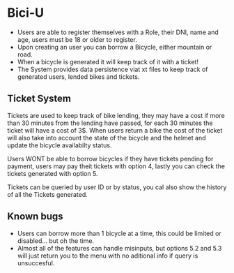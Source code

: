 # Bici-U

- Users are able to register themselves with a Role, their DNI, name and age, users must be 18 or older to register.
- Upon creating an user you can borrow a Bicycle, either mountain or road.
- When a bicycle is generated it will keep track of it with a ticket!
- The System provides data persistence viat xt files to keep track of generated users, lended bikes and tickets.

## Ticket System

Tickets are used to keep track of bike lending, they may have a cost if more than 30 minutes from the lending have passed, for each 30 minutes the ticket will have a cost of 3$. When users return a bike the cost of the ticket will also take into account the state of the bicycle and the helmet and update the bicycle availabilty status.

Users WONT be able to borrow bicycles if they have tickets pending for payment, users may pay theit tickets with option 4, lastly you can check the tickets generated with option 5.

Tickets can be queried by user ID or by status, you cal also show the history of all the Tickets generated.

## Known bugs 

- Users can borrow more than 1 bicycle at a time, this could be limited or disabled... but oh the time.
- Almost all of the features can handle misinputs, but options 5.2 and 5.3 will just return you to the menu with no aditional info if query is unsuccesful.

